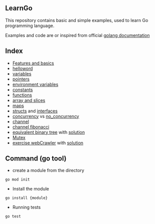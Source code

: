 LearnGo
---
This repository contains basic and simple examples, used to learn Go programming language.

Examples and code are or inspired from official [golang documentation](https://golang.org/doc/code.html)

## Index
* [Features and basics](features.md)
* [helloword](src/scripts/helloworld.go)
* [variables](src/scripts/variables.go)
* [pointers](src/scripts/pointers.go)
* [environment variables](src/scripts/env-vars.go)
* [constants](src/scripts/constants.go)
* [functions](src/scripts/functions.go)
* [array and slices](src/scripts/arrayAndSlices.go)
* [maps](src/scripts/maps.go)
* [structs](src/scripts/structs.go) and [interfaces](https://gobyexample.com/interfaces)
* [concurrency](src/scripts/concurrency.go) vs [no_concurrency](src/scripts/no_concurrency.go)
* [channel](src/scripts/channel.go)
* [channel fibonacci](src/scripts/channel_fibonacci.go)
* [equivalent binary tree](https://tour.golang.org/concurrency/7) with [solution](src/scripts/equivalentBinaryTree.go)
* [Mutex](src/scripts/mutex.go)
* [exercise webCrawler](https://tour.golang.org/concurrency/10) with [solution](src/scripts/webCrawler.go)

## Command (go tool)
* create a module from the directory
```
go mod init 
```
* Install the module
```
go install {module}
```
* Running tests
```
go test
```
